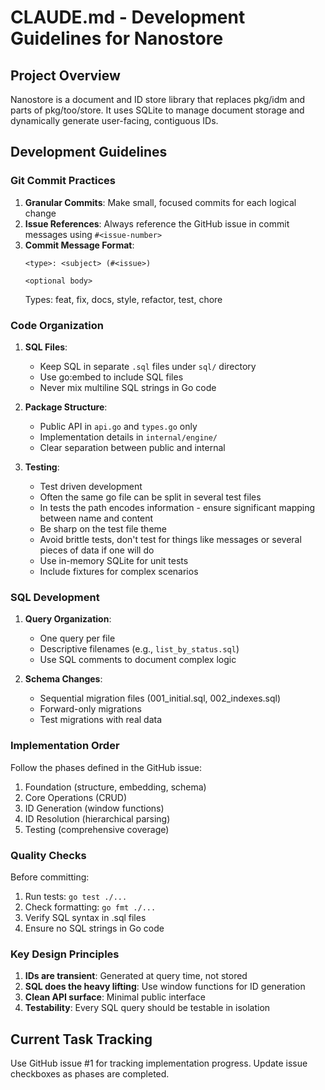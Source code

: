 # CLAUDE.md - Development Guidelines for Nanostore

## Project Overview

Nanostore is a document and ID store library that replaces pkg/idm and parts of pkg/too/store. It uses SQLite to manage document storage and dynamically generate user-facing, contiguous IDs.

## Development Guidelines

### Git Commit Practices

1. **Granular Commits**: Make small, focused commits for each logical change
2. **Issue References**: Always reference the GitHub issue in commit messages using `#<issue-number>`
3. **Commit Message Format**:
   ```
   <type>: <subject> (#<issue>)
   
   <optional body>
   ```
   Types: feat, fix, docs, style, refactor, test, chore

### Code Organization

1. **SQL Files**: 
   - Keep SQL in separate `.sql` files under `sql/` directory
   - Use go:embed to include SQL files
   - Never mix multiline SQL strings in Go code
   
2. **Package Structure**:
   - Public API in `api.go` and `types.go` only
   - Implementation details in `internal/engine/`
   - Clear separation between public and internal

3. **Testing**:
   - Test driven development
   - Often the same go file can be split in several test files
   - In tests the path encodes information - ensure significant mapping between name and content
   - Be sharp on the test file theme
   - Avoid brittle tests, don't test for things like messages or several pieces of data if one will do
   - Use in-memory SQLite for unit tests
   - Include fixtures for complex scenarios

### SQL Development

1. **Query Organization**:
   - One query per file
   - Descriptive filenames (e.g., `list_by_status.sql`)
   - Use SQL comments to document complex logic

2. **Schema Changes**:
   - Sequential migration files (001_initial.sql, 002_indexes.sql)
   - Forward-only migrations
   - Test migrations with real data

### Implementation Order

Follow the phases defined in the GitHub issue:
1. Foundation (structure, embedding, schema)
2. Core Operations (CRUD)
3. ID Generation (window functions)
4. ID Resolution (hierarchical parsing)
5. Testing (comprehensive coverage)

### Quality Checks

Before committing:
1. Run tests: `go test ./...`
2. Check formatting: `go fmt ./...`
3. Verify SQL syntax in .sql files
4. Ensure no SQL strings in Go code

### Key Design Principles

1. **IDs are transient**: Generated at query time, not stored
2. **SQL does the heavy lifting**: Use window functions for ID generation
3. **Clean API surface**: Minimal public interface
4. **Testability**: Every SQL query should be testable in isolation

## Current Task Tracking

Use GitHub issue #1 for tracking implementation progress. Update issue checkboxes as phases are completed.
